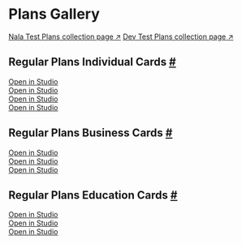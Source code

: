 <div class="plans-gallery-content">
  <h1 id="plans-gallery">Plans Gallery</h1>
  <a class="plans-link" target="_blank" href="https://main--milo--adobecom.aem.page/drafts/nala/features/commerce/plans">Nala Test Plans collection page ↗</a>
  <a class="plans-link" target="_blank" href="https://main--milo--adobecom.aem.page/merch/mas/plans">Dev Test Plans collection page ↗</a>
  <h2 id="crd-mrch-plan-ind">Regular Plans Individual Cards <a class="header-anchor" href="#crd-mrch-plan-ind" title="Permalink to this heading">#</a></h2>
  <div class="four-merch-cards plans">
      <div class="plans-item">
        <merch-card><aem-fragment fragment="a15b77f7-fb32-4608-8b5c-a1b98675ad85"></aem-fragment></merch-card>
        <a class="plans-link" target="_blank" href="https://main--mas--adobecom.aem.live/studio.html?#path=nala&query=a15b77f7-fb32-4608-8b5c-a1b98675ad85"> Open in Studio</a>
      </div>
      <div class="plans-item">
        <merch-card><aem-fragment fragment="1736f2c9-0931-401b-b3c0-fe87ff72ad38"></aem-fragment></merch-card>
        <a class="plans-link" target="_blank" href="https://main--mas--adobecom.aem.live/studio.html?#path=nala&query=1736f2c9-0931-401b-b3c0-fe87ff72ad38"> Open in Studio</a>
      </div>
      <div class="plans-item">
        <merch-card><aem-fragment fragment="616273eb-3aad-462a-a6d7-6f6857973b77"></aem-fragment></merch-card>
        <a class="plans-link" target="_blank" href="https://main--mas--adobecom.aem.live/studio.html?#path=nala&query=616273eb-3aad-462a-a6d7-6f6857973b77"> Open in Studio</a>
      </div>
      <div class="plans-item">
        <merch-card><aem-fragment fragment="8373b5c2-69e6-4e9c-befc-b424dd33469b"></aem-fragment></merch-card>
        <a class="plans-link" target="_blank" href="https://main--mas--adobecom.aem.live/studio.html?#path=nala&query=8373b5c2-69e6-4e9c-befc-b424dd33469b"> Open in Studio</a>
      </div>
  </div>
  <h2 id="crd-mrch-plan-bus">Regular Plans Business Cards <a class="header-anchor" href="#crd-mrch-plan-bus" title="Permalink to this heading">#</a></h2>
  <div class="four-merch-cards plans">
      <div class="plans-item">
        <merch-card><aem-fragment fragment="d9998fc3-578e-44be-be4f-d8be1c45c75b"></aem-fragment></merch-card>
        <a class="plans-link" target="_blank" href="https://main--mas--adobecom.hlx.live/studio.html?#path=nala&query=d9998fc3-578e-44be-be4f-d8be1c45c75b"> Open in Studio</a>
      </div>
      <div class="plans-item">
        <merch-card><aem-fragment fragment="ec482607-bcf8-4d3e-b285-0033268b99d3"></aem-fragment></merch-card>
        <a class="plans-link" target="_blank" href="https://main--mas--adobecom.hlx.live/studio.html?#path=nala&query=ec482607-bcf8-4d3e-b285-0033268b99d3"> Open in Studio</a>
      </div>
      <div class="plans-item">
        <merch-card><aem-fragment fragment="1828159b-93a3-4b8c-b737-5fbf83ca78ee"></aem-fragment></merch-card>
        <a class="plans-link" target="_blank" href="https://main--mas--adobecom.hlx.live/studio.html?#path=nala&query=1828159b-93a3-4b8c-b737-5fbf83ca78ee"> Open in Studio</a>
      </div>

  </div>
  <h2 id="crd-mrch-plan-bus">Regular Plans Education Cards <a class="header-anchor" href="#crd-mrch-plan-bus" title="Permalink to this heading">#</a></h2>
  <div class="four-merch-cards plans">
      <div class="plans-item">
        <merch-card><aem-fragment fragment="b8cd82c8-f8fa-433a-afa2-9aba4ebe5ea5"></aem-fragment></merch-card>
        <a class="plans-link" target="_blank" href="https://main--mas--adobecom.hlx.live/studio.html?#path=nala&query=b8cd82c8-f8fa-433a-afa2-9aba4ebe5ea5"> Open in Studio</a>
      </div>
      <div class="plans-item">
        <merch-card><aem-fragment fragment="97fd843f-eacf-4ccf-b067-3a61bd1f8872"></aem-fragment></merch-card>
        <a class="plans-link" target="_blank" href="https://main--mas--adobecom.hlx.live/studio.html?#path=nala&query=97fd843f-eacf-4ccf-b067-3a61bd1f8872"> Open in Studio</a>
      </div>
      <div class="plans-item">
        <merch-card><aem-fragment fragment="a8bc3d90-ff5f-4beb-8e23-04e4d22ac37e"></aem-fragment></merch-card>
        <a class="plans-link" target="_blank" href="https://main--mas--adobecom.hlx.live/studio.html?#path=nala&query=a8bc3d90-ff5f-4beb-8e23-04e4d22ac37e"> Open in Studio</a>
      </div>

  </div>
</div>
